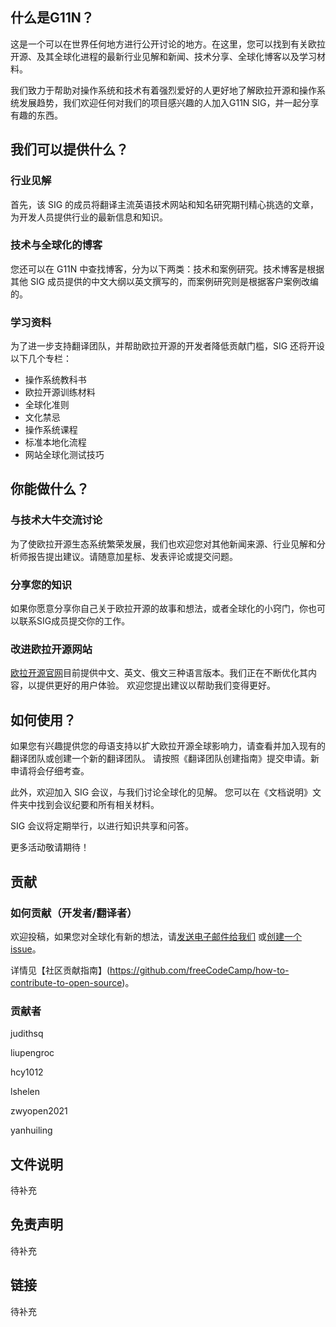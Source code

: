 

## 什么是G11N？

这是一个可以在世界任何地方进行公开讨论的地方。在这里，您可以找到有关欧拉开源、及其全球化进程的最新行业见解和新闻、技术分享、全球化博客以及学习材料。

我们致力于帮助对操作系统和技术有着强烈爱好的人更好地了解欧拉开源和操作系统发展趋势，我们欢迎任何对我们的项目感兴趣的人加入G11N SIG，并一起分享有趣的东西。

## 我们可以提供什么？

### 行业见解

首先，该 SIG 的成员将翻译主流英语技术网站和知名研究期刊精心挑选的文章，为开发人员提供行业的最新信息和知识。

### 技术与全球化的博客

您还可以在 G11N 中查找博客，分为以下两类：技术和案例研究。技术博客是根据其他 SIG 成员提供的中文大纲以英文撰写的，而案例研究则是根据客户案例改编的。

### 学习资料

为了进一步支持翻译团队，并帮助欧拉开源的开发者降低贡献门槛，SIG 还将开设以下几个专栏：

- 操作系统教科书
- 欧拉开源训练材料
- 全球化准则
- 文化禁忌
- 操作系统课程
- 标准本地化流程
- 网站全球化测试技巧



## 你能做什么？

### 与技术大牛交流讨论

为了使欧拉开源生态系统繁荣发展，我们也欢迎您对其他新闻来源、行业见解和分析师报告提出建议。请随意加星标、发表评论或提交问题。

### 分享您的知识

如果你愿意分享你自己关于欧拉开源的故事和想法，或者全球化的小窍门，你也可以联系SIG成员提交你的工作。

### 改进欧拉开源网站

[欧拉开源官网](https://openeuler.org/en/)目前提供中文、英文、俄文三种语言版本。我们正在不断优化其内容，以提供更好的用户体验。 欢迎您提出建议以帮助我们变得更好。

## 如何使用？

如果您有兴趣提供您的母语支持以扩大欧拉开源全球影响力，请查看并加入现有的翻译团队或创建一个新的翻译团队。 请按照《翻译团队创建指南》提交申请。新申请将会仔细考查。

此外，欢迎加入 SIG 会议，与我们讨论全球化的见解。 您可以在《文档说明》文件夹中找到会议纪要和所有相关材料。

SIG 会议将定期举行，以进行知识共享和问答。

更多活动敬请期待！

## 贡献

### 如何贡献（开发者/翻译者）

欢迎投稿，如果您对全球化有新的想法，请[发送电子邮件给我们](g11n@openeuler.org) 或[创建一个issue](https://gitee.com/openeuler/G11N)。

 详情见【社区贡献指南】(https://github.com/freeCodeCamp/how-to-contribute-to-open-source)。

### 贡献者

judithsq

liupengroc

hcy1012

lshelen

zwyopen2021

yanhuiling

## 文件说明

待补充

## 免责声明

待补充

## 链接

待补充